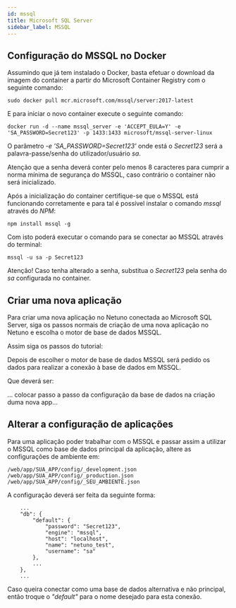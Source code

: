 ```yaml
---
id: mssql
title: Microsoft SQL Server
sidebar_label: MSSQL
---
```


## Configuração do MSSQL no Docker

Assumindo que já tem instalado o Docker, basta efetuar o download da imagem do container a partir do Microsoft Container Registry com o seguinte comando:

```
sudo docker pull mcr.microsoft.com/mssql/server:2017-latest
```

E para iniciar o novo container execute o seguinte comando:

```
docker run -d --name mssql_server -e 'ACCEPT_EULA=Y' -e 'SA_PASSWORD=Secret123' -p 1433:1433 microsoft/mssql-server-linux
```

O parâmetro *-e 'SA\_PASSWORD=Secret123'* onde está o *Secret123* será a palavra-passe/senha do utilizador/usuário *sa*.

Atenção que a senha deverá conter pelo menos 8 caracteres para cumprir a norma mínima de segurança do MSSQL, caso contrário o container não será inicializado.

Após a inicialização do container certifique-se que o MSSQL está funcionando corretamente e para tal é possível instalar o comando *mssql* através do *NPM*:

```
npm install mssql -g
```

Com isto poderá executar o comando para se conectar ao MSSQL através do terminal:

```
mssql -u sa -p Secret123
```

Atenção! Caso tenha alterado a senha, substitua o *Secret123* pela senha do _sa_ configurada no container.

## Criar uma nova aplicação

Para criar uma nova aplicação no Netuno conectada ao Microsoft SQL Server, siga os passos normais de criação de uma nova aplicação no Netuno e escolha o motor de base de dados MSSQL.

Assim siga os passos do tutorial: 

Depois de escolher o motor de base de dados MSSQL será pedido os dados para realizar a conexão à base de dados em MSSQL.

Que deverá ser:

... colocar passo a passo da configuração da base de dados na criação duma nova app...

## Alterar a configuração de aplicações

Para uma aplicação poder trabalhar com o MSSQL e passar assim a utilizar o MSSQL como base de dados principal da aplicação, altere as configurações de ambiente em:

```
/web/app/SUA_APP/config/_development.json
/web/app/SUA_APP/config/_production.json
/web/app/SUA_APP/config/_SEU_AMBIENTE.json
```

A configuração deverá ser feita da seguinte forma:

```
    ...
    "db": {
        "default": {
            "password": "Secret123",
            "engine": "mssql",
            "host": "localhost",
            "name": "netuno_test",
            "username": "sa"
        },
        ...
    },
    ...
```

Caso queira conectar como uma base de dados alternativa e não principal, então troque o _"default"_ para o nome desejado para esta conexão.
